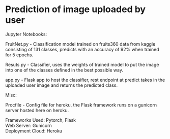 # Prediction of image uploaded by user

Jupyter Notebooks:

FruitNet.py - Classification model trained on fruits360 data from kaggle consisting of 131 classes, predicts with an accuracy of 92% when trained for 5 epochs.

Resuts.py - Classifier, uses the weights of trained model to put the image into one of the classes defined in the best possible way.

app.py - Flask app to host the classifier, rest endpoint at predict takes in the uploaded user image and returns the predicted class.

Misc:

Procfile - Config file for heroku, the Flask framework runs on a gunicorn server hosted here on heroku.


Frameworks Used: Pytorch, Flask <br />
Web Server: Gunicorn <br />
Deployment Cloud: Heroku <br />
